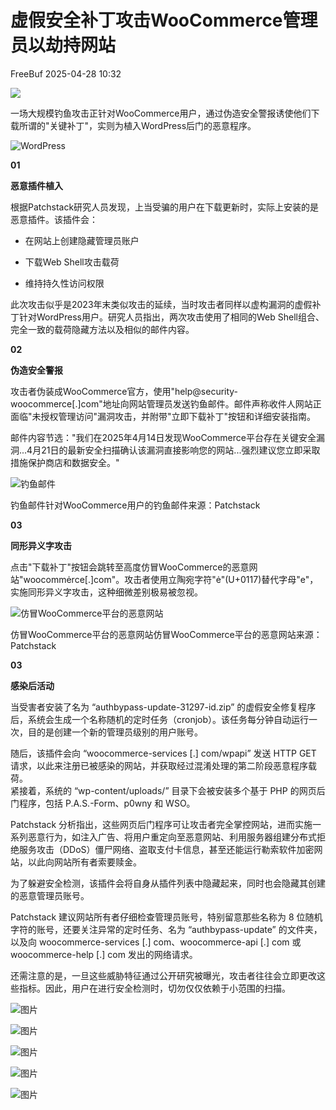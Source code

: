#  虚假安全补丁攻击WooCommerce管理员以劫持网站   
 FreeBuf   2025-04-28 10:32  
  
![](https://mmbiz.qpic.cn/mmbiz_gif/qq5rfBadR38jUokdlWSNlAjmEsO1rzv3srXShFRuTKBGDwkj4gvYy34iajd6zQiaKl77Wsy9mjC0xBCRg0YgDIWg/640?wx_fmt=gif "")  
  
  
一场大规模钓鱼攻击正针对WooCommerce用户，通过伪造安全警报诱使他们下载所谓的"关键补丁"，实则为植入WordPress后门的恶意程序。  
  
  
![WordPress](https://mmbiz.qpic.cn/mmbiz_jpg/qq5rfBadR38TVzXpKwEQ87HteZFlu25M8YegpybwFgS3xjEXfJEvr5vb2sazwRf84zjNoora77mJRxqBsQXn0w/640?wx_fmt=jpeg&from=appmsg "")  
  
  
**01**  
  
  
  
**恶意插件植入**  
  
  
根据Patchstack研究人员发现，上当受骗的用户在下载更新时，实际上安装的是恶意插件。该插件会：  
- 在网站上创建隐藏管理员账户  
  
- 下载Web Shell攻击载荷  
  
- 维持持久性访问权限  
  
此次攻击似乎是2023年末类似攻击的延续，当时攻击者同样以虚构漏洞的虚假补丁针对WordPress用户。研究人员指出，两次攻击使用了相同的Web Shell组合、完全一致的载荷隐藏方法以及相似的邮件内容。  
  
  
**02**  
  
  
  
**伪造安全警报**  
  
  
攻击者伪装成WooCommerce官方，使用"help@security-woocommerce[.]com"地址向网站管理员发送钓鱼邮件。邮件声称收件人网站正面临"未授权管理访问"漏洞攻击，并附带"立即下载补丁"按钮和详细安装指南。  
  
  
邮件内容节选："我们在2025年4月14日发现WooCommerce平台存在关键安全漏洞...4月21日的最新安全扫描确认该漏洞直接影响您的网站...强烈建议您立即采取措施保护商店和数据安全。"  
  
  
![钓鱼邮件](https://mmbiz.qpic.cn/mmbiz_jpg/qq5rfBadR38TVzXpKwEQ87HteZFlu25MaLydsqfglz93pes0KcVAMDuRARiarQ3b2t9MwV59eJTtyHesesia5ZPg/640?wx_fmt=jpeg&from=appmsg "")  
  
钓鱼邮件针对WooCommerce用户的钓鱼邮件来源：Patchstack  
  
  
**03**  
  
  
  
**同形异义字攻击**  
  
  
点击"下载补丁"按钮会跳转至高度仿冒WooCommerce的恶意网站"woocommėrce[.]com"。攻击者使用立陶宛字符"ė"(U+0117)替代字母"e"，实施同形异义字攻击，这种细微差别极易被忽视。  
  
  
![仿冒WooCommerce平台的恶意网站](https://mmbiz.qpic.cn/mmbiz_jpg/qq5rfBadR38TVzXpKwEQ87HteZFlu25Mtc5y4ZHfnVluic5GzCmrdQAB5OhxuKVb1j1mpvTksz0f4o2GnTOaTmA/640?wx_fmt=jpeg&from=appmsg "")  
  
仿冒WooCommerce平台的恶意网站仿冒WooCommerce平台的恶意网站来源：Patchstack  
  
  
**03**  
  
  
  
**感染后活动**  
  
  
  
当受害者安装了名为 “authbypass-update-31297-id.zip” 的虚假安全修复程序后，系统会生成一个名称随机的定时任务（cronjob）。该任务每分钟自动运行一次，目的是创建一个新的管理员级别的用户账号。  
  
  
随后，该插件会向 “woocommerce-services [.] com/wpapi” 发送 HTTP GET 请求，以此来注册已被感染的网站，并获取经过混淆处理的第二阶段恶意程序载荷。  
紧接着，系统的 “wp-content/uploads/” 目录下会被安装多个基于 PHP 的网页后门程序，包括 P.A.S.-Form、p0wny 和 WSO。  
  
  
Patchstack 分析指出，这些网页后门程序可让攻击者完全掌控网站，进而实施一系列恶意行为，如注入广告、将用户重定向至恶意网站、利用服务器组建分布式拒绝服务攻击（DDoS）僵尸网络、盗取支付卡信息，甚至还能运行勒索软件加密网站，以此向网站所有者索要赎金。  
  
  
为了躲避安全检测，该插件会将自身从插件列表中隐藏起来，同时也会隐藏其创建的恶意管理员账号。  
  
  
Patchstack 建议网站所有者仔细检查管理员账号，特别留意那些名称为 8 位随机字符的账号，还要关注异常的定时任务、名为 “authbypass-update” 的文件夹，以及向 woocommerce-services [.] com、woocommerce-api [.] com 或 woocommerce-help [.] com 发出的网络请求。  
  
  
还需注意的是，一旦这些威胁特征通过公开研究被曝光，攻击者往往会立即更改这些指标。因此，用户在进行安全检测时，切勿仅仅依赖于小范围的扫描。  
  
  
  
![图片](https://mmbiz.qpic.cn/mmbiz_gif/qq5rfBadR39ibFdyjP3Qp8CEJxFWljbW1y91mvSZuxibf3Q3g2rJ32FNzoYfx4yaBmWbfwcRaNicuMo3AxIck2bCw/640?wx_fmt=gif&from=appmsg&wxfrom=5&wx_lazy=1&tp=webp "")  
  
  
  
[](https://mp.weixin.qq.com/s?__biz=MjM5NjA0NjgyMA==&mid=2651319086&idx=1&sn=e2ff862babd7662c4fa06b0e069c03f2&scene=21#wechat_redirect)  
  
[](https://mp.weixin.qq.com/s?__biz=MjM5NjA0NjgyMA==&mid=2651319171&idx=2&sn=9ae825f6633d32e60f1f2474c29e4e20&scene=21#wechat_redirect)  
  
[](https://mp.weixin.qq.com/s?__biz=MjM5NjA0NjgyMA==&mid=2651319257&idx=1&sn=a603c646a53e3a242a2e79faf4f06239&scene=21#wechat_redirect)  
  
  
  
  
  
  
![图片](https://mmbiz.qpic.cn/mmbiz_png/qq5rfBadR39ibFdyjP3Qp8CEJxFWljbW1uEIoRxNoqa17tBBrodHPbOERbZXdjFvNZC5uz0HtCfKbKx3o3XarGQ/640?wx_fmt=other&from=appmsg&wxfrom=5&wx_lazy=1&wx_co=1&tp=webp "")  
  
  
  
  
  
  
  
  
  
  
  
  
  
![图片](https://mmbiz.qpic.cn/mmbiz_jpg/qq5rfBadR3icFibibPIGEfXsibI0C3or4BS5KDnCKUfVLVQGsc9BiaQTUsrwzfcianumzeLVcmibOmm2FzUqef2V6WPQQ/640?wx_fmt=other&from=appmsg&wxfrom=5&wx_lazy=1&wx_co=1&tp=webp "")  
  
  
  
  
  
![图片](https://mmbiz.qpic.cn/mmbiz_gif/qq5rfBadR38mFMbqsUOVbBDicib7jSu7FfibBxO3LTiafGpMPic7a01jnxbnwOtajXvq5j2piaII2Knau7Av5Kxvp2wA/640?wx_fmt=gif&from=appmsg&wxfrom=5&wx_lazy=1&tp=webp "")  
  
![图片](https://mmbiz.qpic.cn/mmbiz_gif/qq5rfBadR3icF8RMnJbsqatMibR6OicVrUDaz0fyxNtBDpPlLfibJZILzHQcwaKkb4ia57xAShIJfQ54HjOG1oPXBew/640?wx_fmt=gif&wxfrom=5&wx_lazy=1&tp=webp "")  
  

